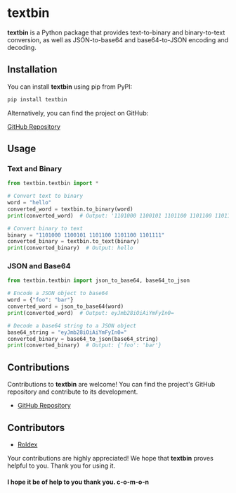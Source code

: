 # textbin

**textbin** is a Python package that provides text-to-binary and binary-to-text conversion, as well as JSON-to-base64 and base64-to-JSON encoding and decoding.

## Installation

You can install **textbin** using pip from PyPI:

```bash
pip install textbin
```

Alternatively, you can find the project on GitHub:

[GitHub Repository](https://github.com/C-o-m-o-n/textbin)

## Usage

### Text and Binary

```python
from textbin.textbin import *

# Convert text to binary
word = "hello"
converted_word = textbin.to_binary(word)
print(converted_word)  # Output: '1101000 1100101 1101100 1101100 1101111'

# Convert binary to text
binary = "1101000 1100101 1101100 1101100 1101111"
converted_binary = textbin.to_text(binary)
print(converted_binary)  # Output: hello
```

### JSON and Base64

```python
from textbin.textbin import json_to_base64, base64_to_json

# Encode a JSON object to base64
word = {"foo": "bar"}
converted_word = json_to_base64(word)
print(converted_word)  # Output: eyJmb28iOiAiYmFyIn0=

# Decode a base64 string to a JSON object
base64_string = "eyJmb28iOiAiYmFyIn0="
converted_binary = base64_to_json(base64_string)
print(converted_binary)  # Output: {'foo': 'bar'}
```

## Contributions

Contributions to **textbin** are welcome! You can find the project's GitHub repository and contribute to its development.

- [GitHub Repository](https://github.com/C-o-m-o-n/textbin)

## Contributors

- [Roldex](https://github.com/r0ld3x)

Your contributions are highly appreciated! We hope that **textbin** proves helpful to you. Thank you for using it.

#### I hope it be of help to you thank you. c-o-m-o-n

